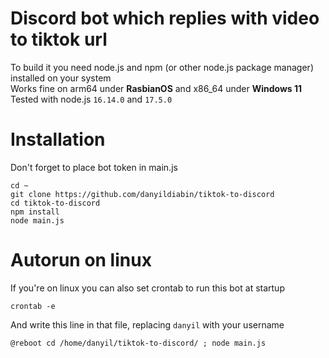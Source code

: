 # Discord bot which replies with video to tiktok url
To build it you need node.js and npm (or other node.js package manager) installed on your system  
Works fine on arm64 under **RasbianOS** and x86_64 under **Windows 11**  
Tested with node.js `16.14.0` and `17.5.0`

# Installation 
Don't forget to place bot token in main.js
```
cd ~
git clone https://github.com/danyildiabin/tiktok-to-discord
cd tiktok-to-discord
npm install
node main.js
```
# Autorun on linux
If you're on linux you can also set crontab to run this bot at startup
```
crontab -e
```
And write this line in that file, replacing `danyil` with your username
```
@reboot cd /home/danyil/tiktok-to-discord/ ; node main.js
```
